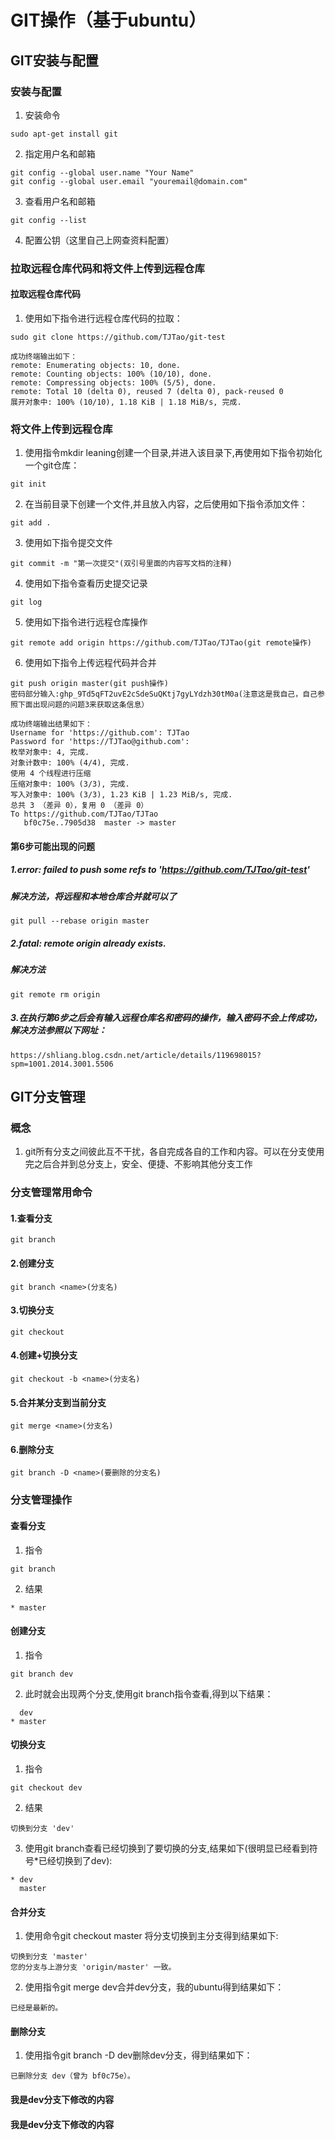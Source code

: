 # GIT操作（基于ubuntu）
## GIT安装与配置
### 安装与配置
1. 安装命令
```
sudo apt-get install git
```
2. 指定用户名和邮箱
```
git config --global user.name "Your Name"
git config --global user.email "youremail@domain.com"
```
3. 查看用户名和邮箱
```
git config --list
```
4. 配置公钥（这里自己上网查资料配置）
### 拉取远程仓库代码和将文件上传到远程仓库
#### 拉取远程仓库代码
1. 使用如下指令进行远程仓库代码的拉取：
```
sudo git clone https://github.com/TJTao/git-test

成功终端输出如下：
remote: Enumerating objects: 10, done.
remote: Counting objects: 100% (10/10), done.
remote: Compressing objects: 100% (5/5), done.
remote: Total 10 (delta 0), reused 7 (delta 0), pack-reused 0
展开对象中: 100% (10/10), 1.18 KiB | 1.18 MiB/s, 完成.
```
### 将文件上传到远程仓库
1. 使用指令mkdir leaning创建一个目录,并进入该目录下,再使用如下指令初始化一个git仓库：
```
git init
```
2. 在当前目录下创建一个文件,并且放入内容，之后使用如下指令添加文件：
```
git add .
```
3. 使用如下指令提交文件
```
git commit -m "第一次提交"(双引号里面的内容写文档的注释)
```
4. 使用如下指令查看历史提交记录
```
git log
```
5. 使用如下指令进行远程仓库操作
```
git remote add origin https://github.com/TJTao/TJTao(git remote操作)
```
6. 使用如下指令上传远程代码并合并
```
git push origin master(git push操作)
密码部分输入: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(注意这是我自己，自己参照下面出现问题的问题3来获取这条信息）

成功终端输出结果如下：
Username for 'https://github.com': TJTao
Password for 'https://TJTao@github.com': 
枚举对象中: 4, 完成.
对象计数中: 100% (4/4), 完成.
使用 4 个线程进行压缩
压缩对象中: 100% (3/3), 完成.
写入对象中: 100% (3/3), 1.23 KiB | 1.23 MiB/s, 完成.
总共 3 （差异 0），复用 0 （差异 0）
To https://github.com/TJTao/TJTao
   bf0c75e..7905d38  master -> master
```
#### 第6步可能出现的问题
##### 1.error: failed to push some refs to 'https://github.com/TJTao/git-test'
##### 解决方法，将远程和本地仓库合并就可以了
```
git pull --rebase origin master
```
##### 2.fatal: remote origin already exists.
##### 解决方法
```
git remote rm origin
```
##### 3.在执行第6步之后会有输入远程仓库名和密码的操作，输入密码不会上传成功，解决方法参照以下网址：
```
https://shliang.blog.csdn.net/article/details/119698015?spm=1001.2014.3001.5506
```
## GIT分支管理
### 概念
1. git所有分支之间彼此互不干扰，各自完成各自的工作和内容。可以在分支使用完之后合并到总分支上，安全、便捷、不影响其他分支工作
### 分支管理常用命令
#### 1.查看分支
```
git branch
```
#### 2.创建分支
```
git branch <name>(分支名)
```
#### 3.切换分支
```
git checkout
```
#### 4.创建+切换分支
```
git checkout -b <name>(分支名)
```
#### 5.合并某分支到当前分支
```
git merge <name>(分支名)
```
#### 6.删除分支
```
git branch -D <name>(要删除的分支名)
```
### 分支管理操作
#### 查看分支
1. 指令
```
git branch
```
2. 结果
```
* master
```
#### 创建分支
1. 指令
```
git branch dev
```
2. 此时就会出现两个分支,使用git branch指令查看,得到以下结果：
```
  dev
* master
```
#### 切换分支
1. 指令
```
git checkout dev
```
2. 结果
```
切换到分支 'dev'
```
3. 使用git branch查看已经切换到了要切换的分支,结果如下(很明显已经看到符号*已经切换到了dev):
```
* dev
  master
```
#### 合并分支
1. 使用命令git checkout master 将分支切换到主分支得到结果如下:
```
切换到分支 'master'
您的分支与上游分支 'origin/master' 一致。
```
2. 使用指令git merge dev合并dev分支，我的ubuntu得到结果如下：
```
已经是最新的。
```
#### 删除分支
1. 使用指令git branch -D dev删除dev分支，得到结果如下：
```
已删除分支 dev（曾为 bf0c75e）。
```
#### 我是dev分支下修改的内容
#### 我是dev分支下修改的内容





















